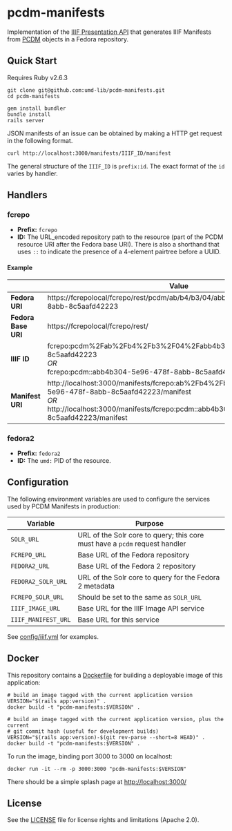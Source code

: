 # pcdm-manifests

Implementation of the [IIIF Presentation API](http://iiif.io/api/presentation/2.1/)
that generates IIIF Manifests from [PCDM](https://pcdm.org/) objects in a Fedora 
repository.

## Quick Start

Requires Ruby v2.6.3

```
git clone git@github.com:umd-lib/pcdm-manifests.git
cd pcdm-manifests

gem install bundler
bundle install
rails server
```

JSON manifests of an issue can be obtained by making a HTTP get request in the following format.

```
curl http://localhost:3000/manifests/IIIF_ID/manifest
```

The general structure of the `IIIF_ID` is `prefix:id`. The exact format of the `id` varies by handler.

## Handlers

### fcrepo

* **Prefix:** `fcrepo`
* **ID:** The URL_encoded repository path to the resource (part of the PCDM resource URI after the Fedora base URI). There is also a shorthand that uses `::` to indicate the presence of a 4-element pairtree before a UUID.

#### Example

|                   |Value|
|-------------------|-----|
|**Fedora URI**     |https://fcrepolocal/fcrepo/rest/pcdm/ab/b4/b3/04/abb4b304-5e96-478f-8abb-8c5aafd42223|
|**Fedora Base URI**|https://fcrepolocal/fcrepo/rest/|
|**IIIF ID**        |fcrepo:pcdm%2Fab%2Fb4%2Fb3%2F04%2Fabb4b304-5e96-478f-8abb-8c5aafd42223<br>*OR*<br>fcrepo:pcdm::abb4b304-5e96-478f-8abb-8c5aafd42223|
|**Manifest URI**   |http://localhost:3000/manifests/fcrepo:ab%2Fb4%2Fb3%2F04%2Fabb4b304-5e96-478f-8abb-8c5aafd42223/manifest<br>*OR*<br>http://localhost:3000/manifests/fcrepo:pcdm::abb4b304-5e96-478f-8abb-8c5aafd42223/manifest|

### fedora2

* **Prefix:** `fedora2`
* **ID:** The `umd:` PID of the resource.

## Configuration

The following environment variables are used to configure the services
used by PCDM Manifests in production:

|Variable           |Purpose|
|-------------------|-------|
|`SOLR_URL`         |URL of the Solr core to query; this core must have a `pcdm` request handler|
|`FCREPO_URL`       |Base URL of the Fedora repository|
|`FEDORA2_URL`      |Base URL of the Fedora 2 repository|
|`FEDORA2_SOLR_URL` |URL of the Solr core to query for the Fedora 2 metadata|
|`FCREPO_SOLR_URL`  |Should be set to the same as `SOLR_URL`|
|`IIIF_IMAGE_URL`   |Base URL for the IIIF Image API service|
|`IIIF_MANIFEST_URL`|Base URL for this service|

See [config/iiif.yml](config/iiif.yml) for examples.

## Docker

This repository contains a [Dockerfile](Dockerfile) for building a deployable
image of this application:

```
# build an image tagged with the current application version
VERSION="$(rails app:version)" .
docker build -t "pcdm-manifests:$VERSION" .

# build an image tagged with the current application version, plus the current
# git commit hash (useful for development builds)
VERSION="$(rails app:version)-$(git rev-parse --short=8 HEAD)" .
docker build -t "pcdm-manifests:$VERSION" .
```

To run the image, binding port 3000 to 3000 on localhost:

```
docker run -it --rm -p 3000:3000 "pcdm-manifests:$VERSION"
```

There should be a simple splash page at <http://localhost:3000/>

## License

See the [LICENSE](LICENSE.md) file for license rights and limitations (Apache 2.0).

